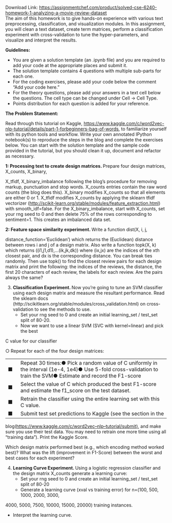 Download Link: https://assignmentchef.com/product/solved-cse-6240-homework-1-analyzing-a-movie-review-dataset
<br>
The aim of this homework is to give hands-on experience with various text preprocessing, classification, and visualization modules. In this assignment, you will clean a text dataset, create term matrices, perform a classification experiment with cross-validation to tune the hyper-parameters, and visualize and interpret the results.

<strong>Guidelines: </strong>

<ul>

 <li>You are given a solution template (an .ipynb file) and you are required to add your code at the appropriate places and submit it.</li>

 <li>The solution template contains 4 questions with multiple sub-parts for each one.</li>

 <li>For the coding exercises, please add your code below the comment “Add your code here.”</li>

 <li>For the theory questions, please add your answers in a text cell below the questions. The cell type can be changed under Cell -&gt; Cell Type.</li>

 <li>Points distribution for each question is added for your reference.</li>

</ul>

<strong>The Problem Statement: </strong><strong><sub> </sub></strong>

Read through this tutorial on Kaggle, https://www.kaggle.com/c/word2vec-nlp-tutorial/details/part-1-forbeginners-bag-of-words, to familiarize yourself with its python tools and workflow. Write your own annotated IPython notebook(s) to reproduce the steps in the blog and complete the exercises below. You can start with the solution template and the sample code provided in the tutorial, but you should clean it up, document and refactor as necessary.

<strong>1: Processing text to create design matrices. </strong>Prepare four design matrices, X_counts, X_binary,

X_tfidf, X_binary_imbalance following the blog’s procedure for removing markup, punctuation and stop words. X_counts entries contain the raw word counts (the blog does this). X_binary modifies X_counts so that all elements are either 0 or 1. X_tfidf modifies X_counts by applying the sklearn tfidf vectorizer (http://scikit-learn.org/stable/modules/feature_extraction.html) with smooth_idf=false. For the X_binary_imbalance, start with X_counts, set your rng seed to 0 and then delete 75% of the rows corresponding to sentiment=1. This creates an imbalanced data set.

<strong>2: Feature space similarity experiment. </strong>Write a function dist(X, i, j,







distance_function=’Euclidean’) which returns the (Euclidean) distance between rows i and j of a design matrix. Also write a function topk(X, k) which returns ((i1,j1,d1),…(ik,jk,dk)) where (ix,jx) are the indices of the xth closest pair, and dx is the corresponding distance. You can break ties randomly. Then use topk() to find the closest review pairs for each design matrix and print the following: the indices of the reviews, the distance, the first 20 characters of each review, the labels for each review. Are the pairs always the same?

<ol start="3">

 <li><strong>Classification Experiment. </strong>Now you’re going to tune an SVM classifier using each design matrix and measure the resultant performance. Read the sklearn docs (http://scikitlearn.org/stable/modules/cross_validation.html) on cross-validation to see the methods to use.

  <ul>

   <li>Set your rng seed to 0 and create an initial learning_set / test_set split of 80-20.</li>

   <li>Now we want to use a linear SVM (SVC with kernel=linear) and pick the best</li>

  </ul></li>

</ol>

C value for our classifier

○ Repeat for each of the four design matrices:

<table width="501">

 <tbody>

  <tr>

   <td width="24">■</td>

   <td width="477">Repeat 30 times:●     Pick a random value of C uniformly in the interval (1e-4, 1e4)●     Use 5-fold cross-validation to train the SVM●     Estimate and record the F1-score</td>

  </tr>

  <tr>

   <td width="24">■</td>

   <td width="477">Select the value of C which produced the best F1-score and estimate the f1_score on the test dataset.</td>

  </tr>

  <tr>

   <td width="24">■</td>

   <td width="477">Retrain the classifier using the entire learning set with this C value.</td>

  </tr>

  <tr>

   <td width="24">■</td>

   <td width="477">Submit test set predictions to Kaggle (see the section in the</td>

  </tr>

 </tbody>

</table>

blog(<a href="https://www.kaggle.com/c/word2vec-nlp-tutorial/submit">https://www.kaggle.com/c/word2vec</a><a href="https://www.kaggle.com/c/word2vec-nlp-tutorial/submit">–</a><a href="https://www.kaggle.com/c/word2vec-nlp-tutorial/submit">nlp</a><a href="https://www.kaggle.com/c/word2vec-nlp-tutorial/submit">–</a><a href="https://www.kaggle.com/c/word2vec-nlp-tutorial/submit">tutorial/submit</a><a href="https://www.kaggle.com/c/word2vec-nlp-tutorial/submit">)</a>, and make sure you use their test data. You may need to retrain one more time using all “training data”). Print the Kaggle Score.

Which design matrix performed best (e.g., which encoding method worked best)? What was the lift (improvement in F1-Score) between the worst and best cases for each experiment?

<ol start="4">

 <li><strong>Learning Curve Experiment. </strong>Using a logistic regression classifier and the design matrix X_counts generate a learning curve:

  <ul>

   <li>Set your rng seed to 0 and create an initial learning_set / test_set split of 80-20</li>

   <li>Generate a learning curve (xval vs training error) for n=(100, 500, 1000, 2000, 3000,</li>

  </ul></li>

</ol>

4000, 5000, 7500, 10000, 15000, 20000) training instances.

<ul>

 <li>Interpret the learning curve.</li>

</ul>